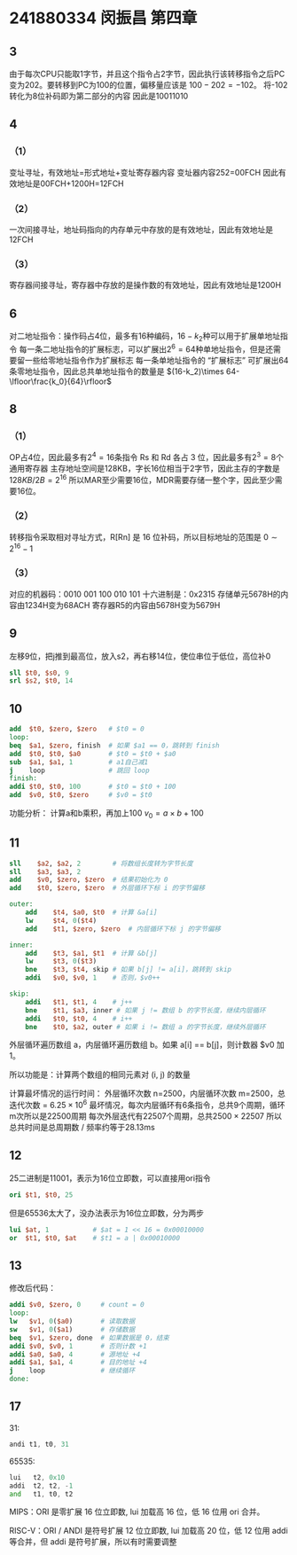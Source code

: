 # 241880334 闵振昌 第四章
## 3
由于每次CPU只能取1字节，并且这个指令占2字节，因此执行该转移指令之后PC变为202。要转移到PC为100的位置，偏移量应该是 $100-202=-102$。
将-102转化为8位补码即为第二部分的内容
因此是10011010

## 4
### （1）
变址寻址，有效地址=形式地址+变址寄存器内容
变址器内容252=00FCH
因此有效地址是00FCH+1200H=12FCH

### （2）
一次间接寻址，地址码指向的内存单元中存放的是有效地址，因此有效地址是12FCH

### （3）
寄存器间接寻址，寄存器中存放的是操作数的有效地址，因此有效地址是1200H

## 6
对二地址指令：操作码占4位，最多有16种编码，$16-k_2$种可以用于扩展单地址指令
每一条二地址指令的扩展标志，可以扩展出$2^6=64$种单地址指令，但是还需要留一些给零地址指令作为扩展标志
每一条单地址指令的 “扩展标志” 可扩展出64条零地址指令，因此总共单地址指令的数量是
$(16-k_2)\times 64-\lfloor\frac{k_0}{64}\rfloor$

## 8
### （1）
OP占4位，因此最多有$2^4=16$条指令
Rs 和 Rd 各占 3 位，因此最多有$2^3 = 8$个通用寄存器
主存地址空间是128KB，字长16位相当于2字节，因此主存的字数是 $128KB/2B=2^{16}$
所以MAR至少需要16位，MDR需要存储一整个字，因此至少需要16位。

### （2）
转移指令采取相对寻址方式，R[Rn] 是 16 位补码，所以目标地址的范围是 $0\sim 2^{16}-1$

### （3）
对应的机器码：0010 001 100 010 101
十六进制是：0x2315
存储单元5678H的内容由1234H变为68ACH
寄存器R5的内容由5678H变为5679H

## 9
左移9位，把j推到最高位，放入s2，再右移14位，使位串位于低位，高位补0
```mips
sll $t0, $s0, 9
srl $s2, $t0, 14
```

## 10
```mips
add  $t0, $zero, $zero   # $t0 = 0
loop:
beq  $a1, $zero, finish  # 如果 $a1 == 0，跳转到 finish
add  $t0, $t0, $a0       # $t0 = $t0 + $a0
sub  $a1, $a1, 1         # a1自己减1
j    loop                # 跳回 loop
finish:
addi $t0, $t0, 100       # $t0 = $t0 + 100
add  $v0, $t0, $zero     # $v0 = $t0
```
功能分析：
计算a和b乘积，再加上100
$v_0=a\times b+100$

## 11
```mips
sll    $a2, $a2, 2        # 将数组长度转为字节长度
sll    $a3, $a3, 2
add    $v0, $zero, $zero  # 结果初始化为 0
add    $t0, $zero, $zero  # 外层循环下标 i 的字节偏移

outer: 
    add    $t4, $a0, $t0  # 计算 &a[i]
    lw     $t4, 0($t4)
    add    $t1, $zero, $zero  # 内层循环下标 j 的字节偏移

inner: 
    add    $t3, $a1, $t1  # 计算 &b[j]
    lw     $t3, 0($t3)
    bne    $t3, $t4, skip # 如果 b[j] != a[i]，跳转到 skip
    addi   $v0, $v0, 1    # 否则，$v0++

skip: 
    addi   $t1, $t1, 4    # j++
    bne    $t1, $a3, inner # 如果 j != 数组 b 的字节长度，继续内层循环
    addi   $t0, $t0, 4    # i++
    bne    $t0, $a2, outer # 如果 i != 数组 a 的字节长度，继续外层循环
```
外层循环遍历数组 a，内层循环遍历数组 b。如果 a[i] == b[j]，则计数器 $v0 加 1。

所以功能是：计算两个数组的相同元素对 (i, j) 的数量

计算最坏情况的运行时间：
外层循环次数 n=2500，内层循环次数 m=2500，总迭代次数 = $6.25\times 10^{6}$
最坏情况，每次内层循环有6条指令，总共9个周期，循环m次所以是22500周期
每次外层迭代有22507个周期，总共$2500\times 22507$
所以总共时间是总周期数 / 频率约等于28.13ms

## 12
25二进制是11001，表示为16位立即数，可以直接用ori指令
```mips
ori $t1, $t0, 25
```
但是65536太大了，没办法表示为16位立即数，分为两步
```mips
lui $at, 1           # $at = 1 << 16 = 0x00010000
or  $t1, $t0, $at    # $t1 = a | 0x00010000
```

## 13
修改后代码：
```mips
addi $v0, $zero, 0     # count = 0
loop:
lw   $v1, 0($a0)       # 读取数据
sw   $v1, 0($a1)       # 存储数据
beq  $v1, $zero, done  # 如果数据是 0，结束
addi $v0, $v0, 1       # 否则计数 +1
addi $a0, $a0, 4       # 源地址 +4
addi $a1, $a1, 4       # 目的地址 +4
j    loop              # 继续循环
done:
```

## 17
31:
```asm
andi t1, t0, 31
```
65535:
```asm
lui   t2, 0x10
addi  t2, t2, -1
and   t1, t0, t2
```
MIPS：ORI 是零扩展 16 位立即数, lui 加载高 16 位，低 16 位用 ori 合并。

RISC-V：ORI / ANDI 是符号扩展 12 位立即数, lui 加载高 20 位，低 12 位用 addi 等合并，但 addi 是符号扩展，所以有时需要调整